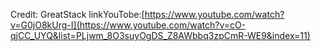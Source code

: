Credit: GreatStack linkYouTobe:[https://www.youtube.com/watch?v=G0jO8kUrg-I](https://www.youtube.com/watch?v=cO-qjCC_UYQ&list=PLjwm_8O3suyOgDS_Z8AWbbq3zpCmR-WE9&index=11)
